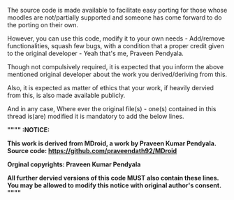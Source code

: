 The source code is made available to facilitate easy porting for those whose moodles are not/partially supported and someone has come forward to do the porting on their own.

However, you can use this code, modify it to your own needs - Add/remove functionalities, squash few bugs, with a condition that a proper credit given to the original developer - Yeah that's me, Praveen Pendyala.

Though not compulsively required, it is expected that you inform the above mentioned original developer about the work you derived/deriving from this.

Also, it is expected as matter of ethics that your work, if heavily dervied from this, is also made available publicly.


And in any case, Where ever the original file(s) - one(s) contained in this thread is(are) modified it is mandatory to add the below lines.

<b>
""""
:NOTICE:

This work is derived from MDroid, a work by Praveen Kumar Pendyala.
Source code: https://github.com/praveendath92/MDroid

</b>
<b>
Orginal copyrights: Praveen Kumar Pendyala

All further dervied versions of this code MUST also contain these lines.
You may be allowed to modify this notice with original author's consent.
""""
</b>
